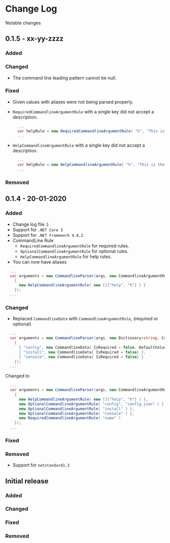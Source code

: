 # Change Log

Notable changes

## 0.1.5 - xx-yy-zzzz

### Added

### Changed

- The command line leading pattern cannot be null.

### Fixed

- Given values with aliases were not being parsed properly.
- `RequiredCommandlineArgumentRule` with a single key did not accept a description.

  ```csharp
    ...
    var helpRule = new RequiredCommandlineArgumentRule( "h", "This is the required command" );
    ...
  ```

- `HelpCommandlineArgumentRule` with a single key did not accept a description.

  ```csharp
    ...
    var helpRule = new HelpCommandlineArgumentRule( "h", "This is the help command" );
    ...
  ```

### Removed

## 0.1.4 - 20-01-2020

### Added

- Change log file :)
- Support for `.NET Core 3`
- Support for `.NET Framework 4.6.2`
- CommandLine Rule
  - `RequiredCommandlineArgumentRule` for required rules.
  - `OptionalCommandlineArgumentRule` for optional rules.
  - `HelpCommandlineArgumentRule` for help rules.
- You can now have aliases
  
```csharp
  ...
  var arguments = new CommandlineParser(args, new CommandlineArgumentRules
    {
      new HelpCommandlineArgumentRule( new []{"help", "h"} ) }
    });
  ...
```

### Changed

- Replaced `CommandlineData` with `CommandlineArgumentRule`, (required or optional)

```csharp
  ...
  var arguments = new CommandlineParser(args, new Dictionary<string, CommandlineData>
    {
      { "config", new CommandlineData{ IsRequired = false, DefaultValue = "config.json"}},
      { "install", new CommandlineData{ IsRequired = false} },
      { "console", new CommandlineData{ IsRequired = false} }
    });
  ...
```

Changed to

```csharp
  ...
  var arguments = new CommandlineParser(args, new CommandlineArgumentRules
    {
      new HelpCommandlineArgumentRule( new []{"help", "h"} ) },
      new OptionalCommandlineArgumentRule( "config", "config.json" ) },
      new OptionalCommandlineArgumentRule( "install" ) },
      new OptionalCommandlineArgumentRule( "console" ) },
      new RequiredCommandlineArgumentRule( "name" )
    });
  ...
```

### Fixed

### Removed

- Support for `netstandard1.3`

## Initial release

### Added

### Changed

### Fixed

### Removed
